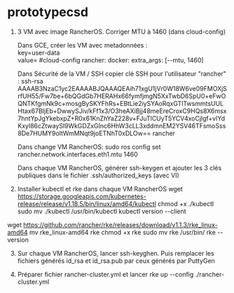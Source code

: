 # prototypecsd

1) 3 VM avec image RancherOS. Corriger MTU à 1460 (dans cloud-config)

    Dans GCE, créer les VM avec metadonnées :   
    key=user-data   
    value=
    #cloud-config
    rancher:
      docker:
        extra_args: [--mtu, 1460]
        
    Dans Sécurité de la VM / SSH copier clé SSH pour l'utilisateur  "rancher" :
    ssh-rsa AAAAB3NzaC1yc2EAAAABJQAAAQEAih71xgU1jVr0W18W6ve09FMOXjSrfUH55/Fw7be+6bQGdGb7HERAHx66fymfjmgN5XxTwbD6SpU0+eFwOQNTKfgmNk9c+mosgBySKYFhRs+EBtLie2iySYAoRqxGTlTwsmmtsUULHtax67BIjEb+DwwySJiv/kFf1x3/O3heAXiBjj48meEreCroxC9HQs8X6msx7hntYpJgYkebxpZ+R0x61KnZhYaZ228v+FJuTlCUyT5YCV4xoCjlgf+vlYdKxyl86cZtwaySl9WkGDZxGInc6HhW3cLL3xddmnEM2YSV46TFsmoSss8De7HUMY9oltWmMNqt9joETNhT0xDLOw== rancher
    
    
    Dans change VM RancherOS: sudo ros config set rancher.network.interfaces.eth1.mtu 1460
    
    Dans chaque VM RancherOS, générer ssh-keygen et ajouter les 3 clés publiques dans le fichier .ssh/authorized_keys (avec VI)
    
2) Installer  kubectl   et rke dans chaque VM RancherOS
wget https://storage.googleapis.com/kubernetes-release/release/v1.18.5/bin/linux/amd64/kubectl
chmod +x ./kubectl
sudo mv ./kubectl /usr/bin/kubectl
kubectl version --client


wget https://github.com/rancher/rke/releases/download/v1.1.3/rke_linux-amd64
mv rke_linux-amd64 rke
chmod +x rke
sudo mv rke /usr/bin/
rke --version

3) Sur chaque VM RancherOS, lancer ssh-keyghen. Puis remplacer les fichiers générés id_rsa et id_rsa.pub par ceux générés par PuttyGen

4) Préparer fichier rancher-cluster.yml et lancer rke up --config ./rancher-cluster.yml


    
    
    
    
    
